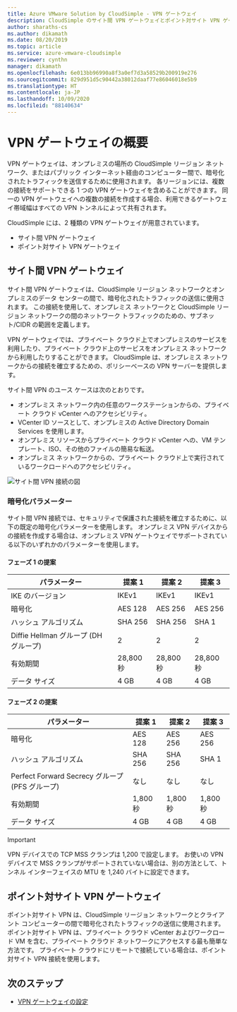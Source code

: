 ```yaml
---
title: Azure VMware Solution by CloudSimple - VPN ゲートウェイ
description: CloudSimple のサイト間 VPN ゲートウェイとポイント対サイト VPN ゲートウェイについて説明します。これらは、CloudSimple リージョンとその他のリソースとの間で、暗号化されたトラフィックを送信するために使用されます。
author: sharaths-cs
ms.author: dikamath
ms.date: 08/20/2019
ms.topic: article
ms.service: azure-vmware-cloudsimple
ms.reviewer: cynthn
manager: dikamath
ms.openlocfilehash: 6e013bb96990a8f3a0ef7d3a58529b200919e276
ms.sourcegitcommit: 829d951d5c90442a38012daaf77e86046018e5b9
ms.translationtype: HT
ms.contentlocale: ja-JP
ms.lasthandoff: 10/09/2020
ms.locfileid: "88140634"
---
```

# <a name="vpn-gateways-overview"></a>VPN ゲートウェイの概要

VPN ゲートウェイは、オンプレミスの場所の CloudSimple リージョン ネットワーク、またはパブリック インターネット経由のコンピューター間で、暗号化されたトラフィックを送信するために使用されます。  各リージョンには、複数の接続をサポートできる 1 つの VPN ゲートウェイを含めることができます。 同一の VPN ゲートウェイへの複数の接続を作成する場合、利用できるゲートウェイ帯域幅はすべての VPN トンネルによって共有されます。

CloudSimple には、2 種類の VPN ゲートウェイが用意されています。

* サイト間 VPN ゲートウェイ
* ポイント対サイト VPN ゲートウェイ

## <a name="site-to-site-vpn-gateway"></a>サイト間 VPN ゲートウェイ

サイト間 VPN ゲートウェイは、CloudSimple リージョン ネットワークとオンプレミスのデータ センターの間で、暗号化されたトラフィックの送信に使用されます。 この接続を使用して、オンプレミス ネットワークと CloudSimple リージョン ネットワークの間のネットワーク トラフィックのための、サブネット/CIDR の範囲を定義します。

VPN ゲートウェイでは、プライベート クラウド上でオンプレミスのサービスを利用したり、プライベート クラウド上のサービスをオンプレミス ネットワークから利用したりすることができます。  CloudSimple は、オンプレミス ネットワークからの接続を確立するための、ポリシーベースの VPN サーバーを提供します。

サイト間 VPN のユース ケースは次のとおりです。

* オンプレミス ネットワーク内の任意のワークステーションからの、プライベート クラウド vCenter へのアクセシビリティ。
* VCenter ID ソースとして、オンプレミスの Active Directory Domain Services を使用します。
* オンプレミス リソースからプライベート クラウド vCenter への、VM テンプレート、ISO、その他のファイルの簡易な転送。
* オンプレミス ネットワークからの、プライベート クラウド上で実行されているワークロードへのアクセシビリティ。

![サイト間 VPN 接続の図](media/cloudsimple-site-to-site-vpn-connection.png)

### <a name="cryptographic-parameters"></a>暗号化パラメーター

サイト間 VPN 接続では、セキュリティで保護された接続を確立するために、以下の既定の暗号化パラメーターを使用します。  オンプレミス VPN デバイスからの接続を作成する場合は、オンプレミス VPN ゲートウェイでサポートされている以下のいずれかのパラメーターを使用します。

#### <a name="phase-1-proposals"></a>フェーズ 1 の提案

| パラメーター | 提案 1 | 提案 2 | 提案 3 |
|-----------|------------|------------|------------|
| IKE のバージョン | IKEv1 | IKEv1 | IKEv1 |
| 暗号化 | AES 128 | AES 256 | AES 256 |
| ハッシュ アルゴリズム| SHA 256 | SHA 256 | SHA 1 |
| Diffie Hellman グループ (DH グループ) | 2 | 2 | 2 |
| 有効期間 | 28,800 秒 | 28,800 秒 | 28,800 秒 |
| データ サイズ | 4 GB | 4 GB | 4 GB |

#### <a name="phase-2-proposals"></a>フェーズ 2 の提案

| パラメーター | 提案 1 | 提案 2 | 提案 3 |
|-----------|------------|------------|------------|
| 暗号化 | AES 128 | AES 256 | AES 256 |
| ハッシュ アルゴリズム| SHA 256 | SHA 256 | SHA 1 |
| Perfect Forward Secrecy グループ (PFS グループ) | なし | なし | なし |
| 有効期間 | 1,800 秒 | 1,800 秒 | 1,800 秒 |
| データ サイズ | 4 GB | 4 GB | 4 GB |


> [!IMPORTANT]
> VPN デバイスでの TCP MSS クランプは 1,200 で設定します。 お使いの VPN デバイスで MSS クランプがサポートされていない場合は、別の方法として、トンネル インターフェイスの MTU を 1,240 バイトに設定できます。

## <a name="point-to-site-vpn-gateway"></a>ポイント対サイト VPN ゲートウェイ

ポイント対サイト VPN は、CloudSimple リージョン ネットワークとクライアント コンピューターの間で暗号化されたトラフィックの送信に使用されます。  ポイント対サイト VPN は、プライベート クラウド vCenter およびワークロード VM を含む、プライベート クラウド ネットワークにアクセスする最も簡単な方法です。  プライベート クラウドにリモートで接続している場合は、ポイント対サイト VPN 接続を使用します。

## <a name="next-steps"></a>次のステップ

* [VPN ゲートウェイの設定](vpn-gateway.md)
